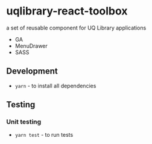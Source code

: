 # uqlibrary-react-toolbox

a set of reusable component for UQ Library applications

- GA
- MenuDrawer
- SASS

## Development

- `yarn` - to install all dependencies


## Testing

### Unit testing

- `yarn test` - to run tests